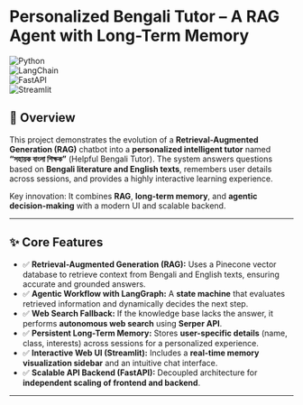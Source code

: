 # **Personalized Bengali Tutor – A RAG Agent with Long-Term Memory**  
![Python](https://img.shields.io/badge/Python-3.9+-blue.svg)  
![LangChain](https://img.shields.io/badge/LangChain-⚡-green.svg)  
![FastAPI](https://img.shields.io/badge/FastAPI-🚀-purple.svg)  
![Streamlit](https://img.shields.io/badge/Streamlit-🎈-orange.svg)  

## **📖 Overview**  
This project demonstrates the evolution of a **Retrieval-Augmented Generation (RAG)** chatbot into a **personalized intelligent tutor** named **“সহায়ক বাংলা শিক্ষক”** (Helpful Bengali Tutor). The system answers questions based on **Bengali literature and English texts**, remembers user details across sessions, and provides a highly interactive learning experience.

Key innovation: It combines **RAG**, **long-term memory**, and **agentic decision-making** with a modern UI and scalable backend.

---

## **✨ Core Features**
- ✅ **Retrieval-Augmented Generation (RAG):** Uses a Pinecone vector database to retrieve context from Bengali and English texts, ensuring accurate and grounded answers.  
- ✅ **Agentic Workflow with LangGraph:** A **state machine** that evaluates retrieved information and dynamically decides the next step.  
- ✅ **Web Search Fallback:** If the knowledge base lacks the answer, it performs **autonomous web search** using **Serper API**.  
- ✅ **Persistent Long-Term Memory:** Stores **user-specific details** (name, class, interests) across sessions for a personalized experience.  
- ✅ **Interactive Web UI (Streamlit):** Includes a **real-time memory visualization sidebar** and an intuitive chat interface.  
- ✅ **Scalable API Backend (FastAPI):** Decoupled architecture for **independent scaling of frontend and backend**.  

---

